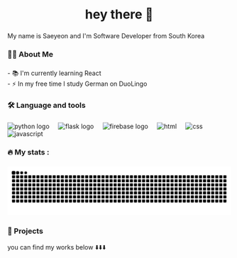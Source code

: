 <div align="center">
</div>

###

<h1 align="center">hey there 👋</h1>

###

<p align="left">My name is Saeyeon and I'm Software Developer from South Korea <br>

###

<h3 align="left">👩‍💻  About Me</h3>

###

<p align="left">- 📚 I'm currently learning React <br>- ⚡ In my free time I study German on DuoLingo</p>

###

<h3 align="left">🛠 Language and tools</h3>

###

<div align="left">
  <img src="https://cdn.jsdelivr.net/gh/devicons/devicon/icons/python/python-original.svg" height="40" alt="python logo"  />
  <img width="12" />
  <img src="https://skillicons.dev/icons?i=flask" height="40" alt="flask logo"  />
  <img width="12" />
  <img src="https://skillicons.dev/icons?i=firebase" height="40" alt="firebase logo"  />
  <img width="12" />
  <img src="https://skillicons.dev/icons?i=html" height="40" alt="html"  />
  <img width="12" />
  <img src="https://skillicons.dev/icons?i=css" height="40" alt="css"  />
  <img width="12" />
  <img src="https://skillicons.dev/icons?i=javascript" height="40" alt="javascript"  />
</div>

###

 <h3 align="left">🔥   My stats :</h3>

 ###

 <img src="https://raw.githubusercontent.com/Seannnn55/Seannnn55/output/snake.svg" alt="Snake animation" />

###

<h3 align="left">👷 Projects </h3>

<p align="left"> you can find my works below ⬇️⬇️⬇️ </p>
